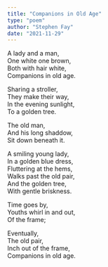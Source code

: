 ```yaml
---
title: "Companions in Old Age"
type: "poem"
author: "Stephen Fay"
date: "2021-11-29"
---
```


<poem>A lady and a man,<br/>
One white one brown,<br/>
Both with hair white,<br/>
Companions in old age. </poem><br/>

<poem>Sharing a stroller,<br/>
They make their way,<br/>
In the evening sunlight,<br/>
To a golden tree.</poem><br/>

<poem>The old man,<br/>
And his long shaddow,<br/>
Sit down beneath it. </poem><br/>

<poem>A smiling young lady,<br/>
In a golden blue dress, <br/>
Fluttering at the hems,<br/>
Walks past the old pair,<br/>
And the golden tree,<br/>
With gentle briskness.</poem><br/>

<poem>Time goes by,<br/>
Youths whirl in and out,<br/>
Of the frame;</poem><br/>

<poem>Eventually,<br/>
The old pair,<br/>
Inch out of the frame,<br/>
Companions in old age.</poem> <br/><br/><br/><br/><br/><br/><br/><br/>



